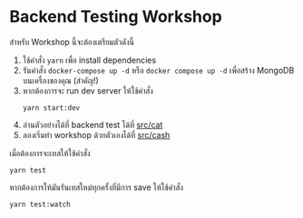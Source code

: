 # Backend Testing Workshop

สำหรับ Workshop นี้จะต้องเตรียมตัวดังนี้

1. ใช้คำสั่ง `yarn` เพื่อ install dependencies
2. รันคำสั่ง `docker-compose up -d` หรือ `docker compose up -d` เพื่อสร้าง MongoDB บนเครื่องของคุณ (สำคัญ!)
3. หากต้องการจะ run dev server ให้ใช้คำสั่ง
   ```
   yarn start:dev
   ```
4. อ่านตัวอย่างได้ที่ backend test ได้ที่ [src/cat](https://github.com/thinc-org/testing-workshop/tree/master/workshop/backend/src/cat)
5. ลองเริ่มทำ workshop ด้วยตัวเองได้ที่ [src/cash](https://github.com/thinc-org/testing-workshop/tree/master/workshop/backend/src/cash)

เมื่อต้องการจะเทสให้ใช้คำสั่ง

```
yarn test
```

หากต้องการให้มันรันเทสใหม่ทุกครั้งที่มีการ save ให้ใช้คำสั่ง

```
yarn test:watch
```
